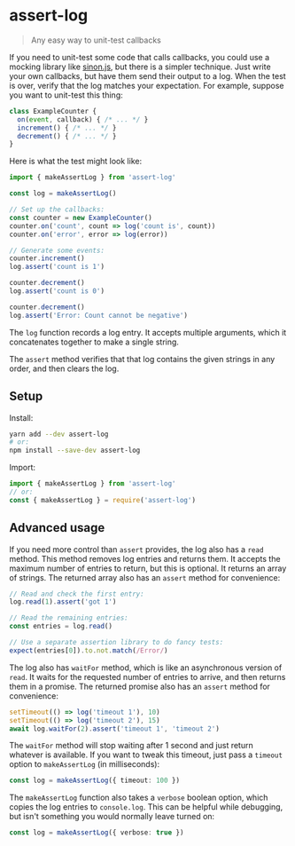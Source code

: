 # assert-log

> Any easy way to unit-test callbacks

If you need to unit-test some code that calls callbacks, you could use a mocking library like [sinon.js](https://sinonjs.org/), but there is a simpler technique. Just write your own callbacks, but have them send their output to a log. When the test is over, verify that the log matches your expectation. For example, suppose you want to unit-test this thing:

```javascript
class ExampleCounter {
  on(event, callback) { /* ... */ }
  increment() { /* ... */ }
  decrement() { /* ... */ }
}
```

Here is what the test might look like:

```javascript
import { makeAssertLog } from 'assert-log'

const log = makeAssertLog()

// Set up the callbacks:
const counter = new ExampleCounter()
counter.on('count', count => log('count is', count))
counter.on('error', error => log(error))

// Generate some events:
counter.increment()
log.assert('count is 1')

counter.decrement()
log.assert('count is 0')

counter.decrement()
log.assert('Error: Count cannot be negative')
```

The `log` function records a log entry. It accepts multiple arguments, which it concatenates together to make a single string.

The `assert` method verifies that that log contains the given strings in any order, and then clears the log.

## Setup

Install:

```sh
yarn add --dev assert-log
# or:
npm install --save-dev assert-log
```

Import:

```javascript
import { makeAssertLog } from 'assert-log'
// or:
const { makeAssertLog } = require('assert-log')
```

## Advanced usage

If you need more control than `assert` provides, the log also has a `read` method. This method removes log entries and returns them. It accepts the maximum number of entries to return, but this is optional. It returns an array of strings. The returned array also has an `assert` method for convenience:

```typescript
// Read and check the first entry:
log.read(1).assert('got 1')

// Read the remaining entries:
const entries = log.read()

// Use a separate assertion library to do fancy tests:
expect(entries[0]).to.not.match(/Error/)
```

The log also has `waitFor` method, which is like an asynchronous version of `read`. It waits for the requested number of entries to arrive, and then returns them in a promise. The returned promise also has an `assert` method for convenience:

```typescript
setTimeout(() => log('timeout 1'), 10)
setTimeout(() => log('timeout 2'), 15)
await log.waitFor(2).assert('timeout 1', 'timeout 2')
```

The `waitFor` method will stop waiting after 1 second and just return whatever is available. If you want to tweak this timeout, just pass a `timeout` option to `makeAssertLog` (in milliseconds):

```typescript
const log = makeAssertLog({ timeout: 100 })
```

The `makeAssertLog` function also takes a `verbose` boolean option, which copies the log entries to `console.log`. This can be helpful while debugging, but isn't something you would normally leave turned on:

```typescript
const log = makeAssertLog({ verbose: true })
```
